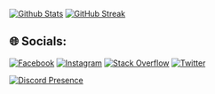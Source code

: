 [![Github Stats](http://github-profile-summary-cards.vercel.app/api/cards/profile-details?username=lekiet1214&theme=chartreuse_dark)](https://github-profile-summary-cards.vercel.app)
[![GitHub Streak](https://github-readme-streak-stats.herokuapp.com?user=lekiet1214&theme=transparent&locale=vi&hide_current_streak=true)](https://git.io/streak-stats)


## 🌐 Socials:
[![Facebook](https://img.shields.io/badge/Facebook-%231877F2.svg?logo=Facebook&logoColor=white)](https://facebook.com/lekiet0101) [![Instagram](https://img.shields.io/badge/Instagram-%23E4405F.svg?logo=Instagram&logoColor=white)](https://instagram.com/lekiet0101) [![Stack Overflow](https://img.shields.io/badge/-Stackoverflow-FE7A16?logo=stack-overflow&logoColor=white)](https://stackoverflow.com/users/11426202) [![Twitter](https://img.shields.io/badge/Twitter-%231DA1F2.svg?logo=Twitter&logoColor=white)](https://twitter.com/lekiet0101) 

[![Discord Presence](https://lanyard.cnrad.dev/api/591679015291715594)](https://discord.com/users/591679015291715594)
